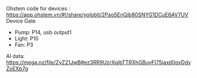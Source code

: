 Ohstem code for devices : https://app.ohstem.vn/#!/share/yolobit/2Pao5EnQjb80SNYG1DCuE6AV7UV
Device Gate
- Pump: P14, usb output1
- Light: P10
- Fan: P3

AI data: https://mega.nz/file/ZyZ21JwB#ez3RR9UzrXqjbTTRXhGBuyFI75jaxd0ovDdvZoEXb7g